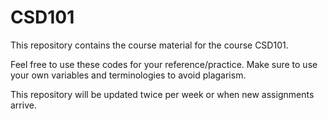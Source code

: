 # CSD101
This repository contains the course material for the course CSD101.

Feel free to use these codes for your reference/practice.
Make sure to use your own variables and terminologies to avoid plagarism.

This repository will be updated twice per week or when new assignments arrive.
